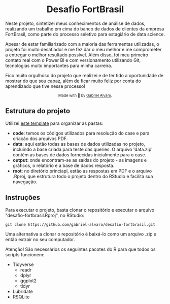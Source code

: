 <div align = "center">
 <h1>Desafio FortBrasil</h>
 </div>

Neste projeto, sintetizei meus conhecimentos de análise de dados, realizando um trabalho em cima do banco de dados de clientes da empresa FortBrasil, como parte do processo seletivo para estagiário de data science. 

Apesar de estar familiarizado com a maioria das ferramentas utilizadas, o projeto foi muito desafiador e me fez dar o meu melhor e me comprometer a entregar o melhor resultado possível. Além disso, foi meu primeiro contato real com o Power BI e com versionamento utilizando Git, tecnologias muito importantes para minha carreira.

Fico muito orgulhoso do projeto que realizei e de ter tido a oportunidade de mostrar do que sou capaz, além de ficar muito feliz por conta do aprendizado que tive nesse processo!

<div align="center">
<sub> 
 
 Made with 💖 by [Gabriel Alvaro](https://www.linkedin.com/in/gabriel-alvaro/).
 
 </sub>
</div>
<div>
<h2>Estrutura do projeto</h>
</div>

Utilizei [este template](https://github.com/andreashandel/dataanalysis-template) para organizar as pastas:
- **code**: temos os códigos utilizados para resolução do case e para criação dos arquivos PDF.
- **data**: aqui estão todas as bases de dados utilizadas no projeto, incluindo a base criada para teste das queries. O arquivo 'data.zip' contém as bases de dados fornecidas inicialmente para o case.
- **output**: onde encontram-se as saídas do projeto - as imagens e gráficos, o relatório e a base de dados resposta.
- **root**: no diretório princiapl, estão as respostas em PDF e o arquivo .Rproj, que estrutura todo o projeto dentro do RStudio e facilita sua navegação.

<div>
<h2>Instruções</h>
</div>

Para executar o projeto, basta clonar o repositório e executar o arquivo "desafio-fortbrasil.Rproj", no RStudio:

```
git clone https://github.com/gabriel-alvaro/desafio-fortbrasil.git
```

Uma alternativa a clonar o repositório é baixá-lo como um arquivo .zip e então extrair no seu computador.

Atenção! São necessários os seguintes pacotes do R para que todos os scripts funcionem:
- Tidyverse
  - readr
  - dplyr
  - ggplot2
  - tidyr
- Lubridate
- RSQLite
